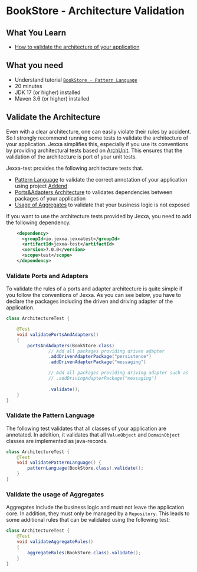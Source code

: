 # BookStore - Architecture Validation

## What You Learn
   
*   [How to validate the architecture of your application](#Validate-the-Architecture)

## What you need

*   Understand tutorial [`BookStore - Pattern Language`](README-PatternLanguage.md)
*   20 minutes
*   JDK 17 (or higher) installed
*   Maven 3.6 (or higher) installed

## Validate the Architecture


Even with a clear architecture, one can easily violate their rules by accident. So I 
strongly recommend running some tests to validate the architecture of your application. 
Jexxa simplifies this, especially if you use its conventions by providing architectural 
tests based on [ArchUnit](https://www.archunit.org). This ensures that the validation of the
architecture is port of your unit tests. 

Jexxa-test provides the following architecture tests that. 
*   [Pattern Language](src/test/java/io/jexxa/tutorials/bookstore/architecture/ArchitectureTest.java) to validate the correct annotation of your application using project [Addend](http://addend.jexxa.io/)
*   [Ports&Adapters Architecture](src/test/java/io/jexxa/tutorials/bookstore/architecture/ArchitectureTest.java) to validates dependencies between packages of your application
*   [Usage of Aggregates](src/test/java/io/jexxa/tutorials/bookstore/architecture/ArchitectureTest.java) to validate that your business logic is not exposed

If you want to use the architecture tests provided by Jexxa, you need to add the following dependency.

```xml
    <dependency>
      <groupId>io.jexxa.jexxatest</groupId>
      <artifactId>jexxa-test</artifactId>
      <version>7.0.0</version>
      <scope>test</scope>
    </dependency>
```



### Validate Ports and Adapters

To validate the rules of a ports and adapter architecture is quite simple if you follow the conventions of Jexxa. As 
you can see below, you have to declare the packages including the driven and driving adapter of the application.  

```java
class ArchitectureTest {

    @Test
    void validatePortsAndAdapters()
    {
        portsAndAdapters(BookStore.class)
                // Add all packages providing driven adapter  
                .addDrivenAdapterPackage("persistence")  
                .addDrivenAdapterPackage("messaging")

                // Add all packages providing driving adapter such as  
                // .addDrivingAdapterPackage("messaging")
                
                .validate();
    }
}
```

### Validate the Pattern Language
The following test validates that all classes of your application are annotated. In addition, it validates that all 
`ValueObject` and `DomainObject` classes are implemented as java-records. 

```java
class ArchitectureTest {
    @Test
    void validatePatternLanguage() {
        patternLanguage(BookStore.class).validate();
    }
}
```

### Validate the usage of Aggregates
Aggregates include the business logic and must not leave the application core. In addition, they must only be managed 
by a `Repository`. This leads to some additional rules that can be validated using the following test: 

```java
class ArchitectureTest {
    @Test
    void validateAggregateRules()
    {
        aggregateRules(BookStore.class).validate();
    }
}
```
